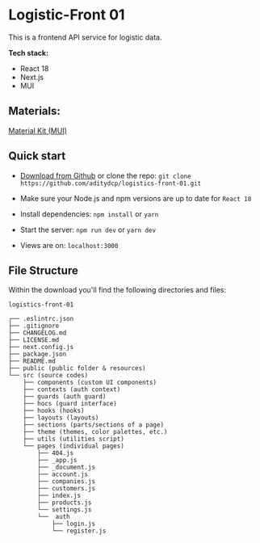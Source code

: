 # Logistic-Front 01

This is a frontend API service for logistic data.

**Tech stack:**
* React 18
* Next.js
* MUI

## Materials:
[Material Kit (MUI)](https://mui.com/)

## Quick start

- [Download from Github](https://github.com/aditydcp/logistics-front-01/archive/main.zip)
  or clone the repo: `git clone https://github.com/aditydcp/logistics-front-01.git`

- Make sure your Node.js and npm versions are up to date for `React 18`

- Install dependencies: `npm install` or `yarn`

- Start the server: `npm run dev` or `yarn dev`

- Views are on: `localhost:3000`

## File Structure

Within the download you'll find the following directories and files:

```
logistics-front-01

┌── .eslintrc.json
├── .gitignore
├── CHANGELOG.md
├── LICENSE.md
├── next.config.js
├── package.json
├── README.md
├── public (public folder & resources)
└── src (source codes)
	├── components (custom UI components)
	├── contexts (auth context)
	├── guards (auth guard)
	├── hocs (guard interface)
	├── hooks (hooks)
	├── layouts (layouts)
	├── sections (parts/sections of a page)
	├── theme (themes, color palettes, etc.)
	├── utils (utilities script)
	└── pages (individual pages)
		├── 404.js
		├── _app.js
		├── _document.js
		├── account.js
		├── companies.js
		├── customers.js
		├── index.js
		├── products.js
		└── settings.js
		└──  auth
			├── login.js
			└── register.js
```
